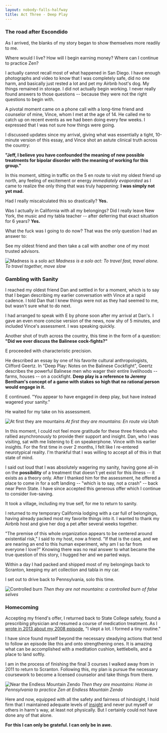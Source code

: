 ```yaml
---
layout: nobody-falls-halfway
title: Act Three - Deep Play
---
```

### The road after Escondido

As I arrived, the blanks of my story began to show themselves more readily to me. 

Where would I live? How will I begin earning money? Where can I continue to practice Zen? 

I actually cannot recall most of what happened in San Diego. I have enough photographs and video to know that I was completely safe, did no one harm, and basically just rested a lot and pet my Airbnb host's dog. My things remained in storage. I did not actually begin working. I never really found answers to those questions -- because they were not the right questions to begin with.

A pivotal moment came on a phone call with a long-time friend and counselor of mine, Vince, whom I met at the age of 14. He called me to catch up on recent events as we had been doing every few weeks. I expressed that I was not sure how things were going.

I discussed updates since my arrival, giving what was essentially a tight, 10-minute version of this essay, and Vince shot an astute clinical truth across the country: 

**"Jeff, I believe you have confounded the meaning of new possible treatments for bipolar disorder with the meaning of working for this group."**

In this moment, sitting in traffic on the 5 en route to visit my oldest friend up north, any feeling of excitement or energy *immediately evaporated* as I came to realize the only thing that was truly happening: **I was simply not yet mad.**

Had I really miscalculated this so drastically? **Yes.**

Was I actually in California with all my belongings? Did I really leave New York, the music and my tabla teacher -- after deferring that exact situation for 6 years? **Yes.**

What the fuck was I going to do now? That was the only question I had an answer to:

See my oldest friend and then take a call with another one of my most trusted advisors.

![Madness is a solo act](/assets/stonesteps.png)
_Madness is a solo act: To travel fast, travel alone. To travel together, move slow_

### Gambling with Sanity

I reached my oldest friend Dan and settled in for a moment, which is to say that I began describing my earlier conversation with Vince at a rapid cadence. I told Dan that I knew things were not as they had seemed to me, but wasn't sure what to do next.

I had arranged to speak with E by phone soon after my arrival at Dan's. I gave an even more concise version of the news, now shy of 5 minutes, and included Vince's assessment. I was speaking quickly.

Another shot of truth across the country, this time in the form of a question: **"Did we ever discuss the Balinese cock-fights?"** 

E proceeded with characteristic precision.

He described an essay by one of his favorite cultural anthropologists, Clifford Geertz. In "Deep Play: Notes on the Balinese Cockfight", Geertz describes the powerful Balinese men who wager their entire livelihoods -- farms, houses -- on a cockfight. **Deep play is a reference to Jeremy Bentham's concept of a game with stakes so high that no rational person would engage in it.**

E continued. "You appear to have engaged in deep play, but have instead wagered your sanity." 

He waited for my take on his assessment.

![At first they are mountains](/assets/atfirst.jpeg)
_At first they are mountains: En route via Utah_

In this moment, I could not feel more gratitude for these three friends who rallied asynchronously to provide their support and insight. Dan, who I was visiting, sat with me listening to E on speakerphone. Vince with his earlier insights. For the first time in over 2 months, I felt like I re-entered neurotypical reality. I'm thankful that I was willing to accept all of this in that state of mind. 

I said out loud that I was absolutely wagering my sanity, having gone all-in on the **possibility** of a treatment that doesn't yet exist for this illness -- it exists as a theory only. After I thanked him for the assessment, he offered a place to come in for a soft landing -- "which is to say, not a crash" -- back near Penn State. I have since accepted this generous offer which I continue to consider live-saving.

It took a village, including my true self, for me to return to sanity.

I returned to my temporary California lodging with a car full of belongings, having already packed most my favorite things into it. I wanted to thank my Airbnb host and give her dog a pet after several weeks together.

"The premise of this whole organization appears to be centered around existential risk," I said to my host, now a friend. "If that is the case, and we are nearing an end to this human experiment, why am I so far from everyone I love?" Knowing there was no real answer to what became the true question of this story, I hugged her and we parted ways. 

Within a day I had packed and shipped most of my belongings back to Scranton, keeping my art collection and tabla in my car. 

I set out to drive back to Pennsylvania, solo this time.

![Controlled burn](/assets/controlled.png)
_Then they are not mountains: a controlled burn of false selves_

### Homecoming

Accepting my friend's offer, I returned back to State College safely, found a prescribing physician and resumed a course of medication treatment. As I [wrote in 2013 about my 2008 episode](http://brozena.net/cleaning/), "I slept a lot. I formed a tiny routine."

I have since found myself beyond the necessary steadying actions that tend to follow an episode like this and onto strengthening ones. It is amazing what can be accomplished with a meditation cushion, kettlebells, and a place to land softly.

I am in the process of finishing the final 3 courses I walked away from in 2011 to return to Scranton. Following this, my plan is pursue the necessary coursework to become a licensed counselor and take things from there. 

![Near the Endless Mountain Zendo](/assets/stillwater.png)
_Then they are mountains: Home in Pennsylvania to practice Zen at Endless Mountain Zendo_

Here and now, equipped with all the safety and fairness of hindsight, I hold firm that I maintained adequate levels of [insight](https://en.wikipedia.org/wiki/Insight#Psychiatry) and never put myself or others in harm's way, at least not physically. But I certainly could not have done any of that alone.

**For this I can only be grateful. I can only be in awe.**